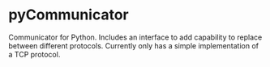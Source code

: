 # pyCommunicator
Communicator for Python. Includes an interface to add capability to replace between different protocols. 
Currently only has a simple implementation of a TCP protocol.
